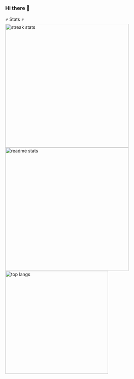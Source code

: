 ### Hi there 👋

<!--
**FelipeNarciso/FelipeNarciso** is a ✨ _special_ ✨ repository because its `README.md` (this file) appears on your GitHub profile.

Here are some ideas to get you started:

- 🔭 I’m currently working on ...
- 🌱 I’m currently learning ...
- 👯 I’m looking to collaborate on ...
- 🤔 I’m looking for help with ...
- 💬 Ask me about ...
- 📫 How to reach me: ...
- 😄 Pronouns: ...
- ⚡ Fun fact: ...
-->
<div aling="center>
 <h2 align="center">⚡ Stats ⚡</h2>
<br>
<img width=390 src="https://streak-stats.demolab.com/?user=FelipeNarciso&count_private=true&theme=react&border_radius=10" alt="streak stats"/>
 <img width=390 src="https://github-readme-stats.vercel.app/api?username=FelipeNarciso&count_private=true&show_icons=true&theme=react&rank_icon=github&border_radius=10" alt="readme stats" />
 <br/>
<img width=325 align="center" src="https://github-readme-stats.vercel.app/api/top-langs/?username=FelipeNarciso&hide=HTML&langs_count=8&layout=compact&theme=react&border_radius=10&size_weight=0.5&count_weight=0.5&exclude_repo=github-readme-stats" alt="top langs" />
</div>


